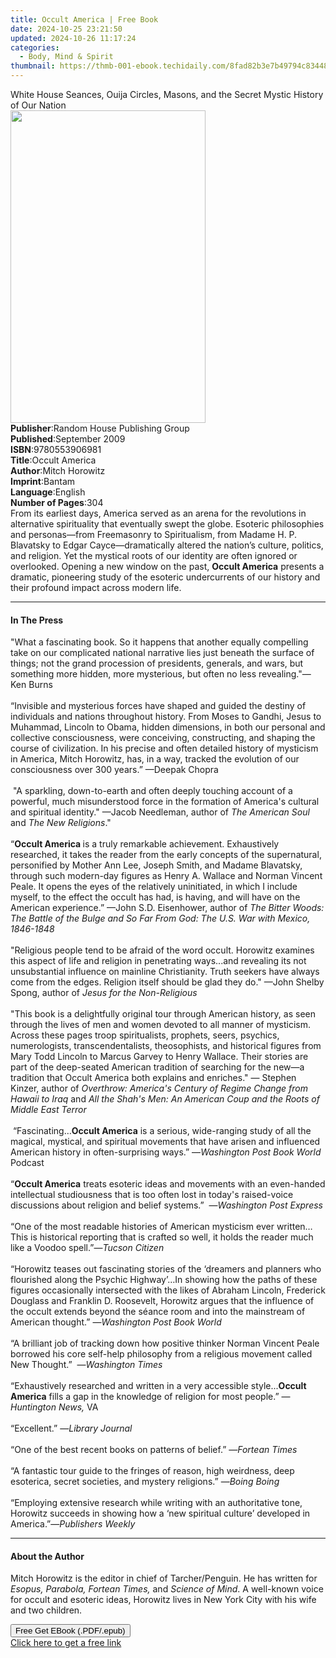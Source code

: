 ```yaml
---
title: Occult America | Free Book
date: 2024-10-25 23:21:50
updated: 2024-10-26 11:17:24
categories:
  - Body, Mind & Spirit
thumbnail: https://thmb-001-ebook.techidaily.com/8fad82b3e7b49794c8344835f384c9e2c8ffcfecef0da5fb00282ef903470465.jpg
---
```

<main id="book-container">
  <div class="flex flex-col">
    <div class="book-brief flex-1 py-6 px-4 sm:p-6 md:py-10 md:px-8">
      <!-- brief-->
      <div class="book-brief-main">
        White House Seances, Ouija Circles, Masons, and the Secret Mystic
        History of Our Nation
      </div>
    </div>
    <div
      class="book-meta-info flex-1 grid gap-4 col-start-1 col-end-3 row-start-1 sm:mb-6 sm:grid-cols-4 lg:gap-6 lg:col-start-2 lg:row-end-6 lg:row-span-6 lg:mb-0"
    >
      <div
        class="book-meta-info-left place-content-center mt-4 p-4 text-sm leading-6 col-start-2 col-span-2 dark:text-slate-400"
      >
        <img
          class="w-full h-500 object-cover rounded-lg sm:h-255 sm:col-span-2 lg:col-span-full"
          src="https://img-001-ebook.techidaily.com/a941e0cfbb205f658599f86ded92bcc033ad5cde8026252b0e1d8121b4000d52.jpg"
          alt=""
          width="312"
          height="500"
        />
      </div>
      <div
        class="book-meta-info-right mt-2 col-start-1 row-start-2 col-span-3 self-center"
      >
        <!-- meta data  -->
        <div class="flex flex-col px-4 md:px-8">
          <div class="flex-1">
            <strong>Publisher</strong>:<span class="px-2"
              >Random House Publishing Group</span
            >
          </div>
          <div class="flex-1">
            <strong>Published</strong>:<span class="px-2">September 2009</span>
          </div>
          <div class="flex-1">
            <strong>ISBN</strong>:<span class="px-2">9780553906981</span>
          </div>
          <div class="flex-1">
            <strong>Title</strong>:<span class="px-2">Occult America</span>
          </div>
          <div class="flex-1">
            <strong>Author</strong>:<span class="px-2">Mitch Horowitz</span>
          </div>
          <div class="flex-1">
            <strong>Imprint</strong>:<span class="px-2">Bantam</span>
          </div>
          <div class="flex-1">
            <strong>Language</strong>:<span class="px-2">English</span>
          </div>
          <div class="flex-1">
            <strong>Number of Pages</strong>:<span class="px-2">304</span>
          </div>
        </div>
      </div>
    </div>
    <div class="book-description flex-1 py-6 px-4 sm:p-6 md:py-10 md:px-8">
      <div class="book-description-main">
        <div accordion-content="" id="description">
          From its earliest days, America served as an arena for the revolutions
          in alternative spirituality that eventually swept the globe. Esoteric
          philosophies and personas—from Freemasonry to Spiritualism, from
          Madame H. P. Blavatsky to Edgar Cayce—dramatically altered the
          nation’s culture, politics, and religion. Yet the mystical roots of
          our identity are often ignored or overlooked. Opening a new window on
          the past,&nbsp;<b>Occult America</b><i>&nbsp;</i>presents a dramatic,
          pioneering study of the esoteric undercurrents of our history and
          their profound impact across modern life.
        </div>
      </div>
    </div>
    <div class="book-excerpts flex-1 py-6 px-4 sm:p-6 md:py-10 md:px-8">
      <!-- excerpts-->
      <div class="book-excerpts-main">
        <hr />
        <h4 class="placeholder placeholder-heading">
          <span>In The Press</span>
        </h4>
        <p>
          "What a fascinating book. So it happens that another equally
          compelling take on our complicated national narrative lies just
          beneath the surface of things; not the grand procession of presidents,
          generals, and wars, but something more hidden, more mysterious, but
          often no less revealing."—Ken Burns<br /><br />“Invisible and
          mysterious forces have shaped and guided the destiny of individuals
          and nations throughout history. From Moses to Gandhi, Jesus to
          Muhammad, Lincoln to Obama, hidden dimensions, in both our personal
          and collective consciousness, were conceiving, constructing, and
          shaping the course of civilization. In his precise and often detailed
          history of mysticism in America, Mitch Horowitz, has, in a way,
          tracked the evolution of our consciousness over 300 years.” —Deepak
          Chopra<br /><br />&nbsp;"A sparkling, down-to-earth and often deeply
          touching account of a powerful, much misunderstood force in the
          formation of America's cultural and spiritual identity." —Jacob
          Needleman, author of <i>The American Soul</i> and
          <i>The New Religions</i>."<br /><br />“<b>Occult America </b>is a
          truly remarkable achievement. Exhaustively researched, it takes the
          reader from the early concepts of the supernatural, personified by
          Mother Ann Lee, Joseph Smith, and Madame Blavatsky, through such
          modern-day figures as Henry A. Wallace and Norman Vincent Peale. It
          opens the eyes of the relatively uninitiated, in which I include
          myself, to the effect the occult has had, is having, and will have on
          the American experience.” —John S.D. Eisenhower, author of
          <i
            >The Bitter Woods: The Battle of the Bulge and So Far From God: The
            U.S. War with Mexico, 1846-1848</i
          ><br /><i><br /></i>"Religious people tend to be afraid of the word
          occult. Horowitz examines this aspect of life and religion in
          penetrating ways...and revealing its not unsubstantial influence on
          mainline Christianity. Truth seekers have always come from the edges.
          Religion itself should be glad they do." —John Shelby Spong, author of
          <i>Jesus for the Non-Religious</i><br /><br />"This book is a
          delightfully original tour through American history, as seen through
          the lives of men and women devoted to all manner of mysticism. Across
          these pages troop spiritualists, prophets, seers, psychics,
          numerologists, transcendentalists, theosophists, and historical
          figures from Mary Todd Lincoln to Marcus Garvey to Henry Wallace.
          Their stories are part of the deep-seated American tradition of
          searching for the new—a tradition that Occult America both explains
          and enriches." — Stephen Kinzer, author of
          <i
            >Overthrow: America's Century of Regime Change from Hawaii to
            Iraq</i
          >
          and
          <i
            >All the Shah's Men: An American Coup and the Roots of Middle East
            Terror</i
          ><br />&nbsp;<br />&nbsp;“Fascinating…<b>Occult America</b> is a
          serious, wide-ranging study of all the magical, mystical, and
          spiritual movements that have arisen and influenced American history
          in often-surprising ways.” —<i>Washington Post Book World</i>
          Podcast<br />&nbsp;<br />“<b>Occult America</b> treats esoteric ideas
          and movements with an even-handed intellectual studiousness that is
          too often lost in today's raised-voice discussions about religion and
          belief systems.”&nbsp; —<i>Washington Post Express</i>
          <br />&nbsp;<br />“One of the most readable histories of American
          mysticism ever written…This is historical reporting that is crafted so
          well, it holds the reader much like a Voodoo spell.”—<i
            >Tucson Citizen</i
          ><br />&nbsp;<br />“Horowitz teases out fascinating stories of the
          ‘dreamers and planners who flourished along the Psychic Highway’…In
          showing how the paths of these figures occasionally intersected with
          the likes of Abraham Lincoln, Frederick Douglass and Franklin D.
          Roosevelt, Horowitz argues that the influence of the occult extends
          beyond the séance room and into the mainstream of American thought.”
          —<i>Washington Post Book World<br /></i><br />“A brilliant job of
          tracking down how positive thinker Norman Vincent Peale borrowed his
          core self-help philosophy from a religious movement called New
          Thought.”&nbsp;&nbsp;—<i>Washington Times<br /></i><br />“Exhaustively
          researched and written in a very accessible style...<b
            >Occult America</b
          >
          fills a gap in the knowledge of religion for most people.” —<i
            >Huntington News, </i
          >VA<br /><i>&nbsp;</i><br />“Excellent.” —<i>Library Journal</i
          ><br /><i>&nbsp;</i><br />“One of the best recent books on patterns of
          belief.” —<i>Fortean Times</i><br />&nbsp;<br />“A fantastic tour
          guide to the fringes of reason, high weirdness, deep esoterica, secret
          societies, and mystery religions.” —<i>Boing Boing</i
          ><br /><br />“Employing extensive research while writing with an
          authoritative tone, Horowitz succeeds in showing how a ‘new spiritual
          culture’ developed in America.”—<i>Publishers Weekly<br /></i>
        </p>
      </div>
    </div>
    <div class="book-about-author flex-1 py-6 px-4 sm:p-6 md:py-10 md:px-8">
      <!-- about author-->
      <div class="book-main-author-main">
        <hr />
        <h4 class="placeholder placeholder-heading">
          <span>About the Author</span>
        </h4>
        <p>
          Mitch Horowitz is the editor in chief of Tarcher/Penguin. He has
          written for <i>Esopus,</i> <i>Parabola, Fortean Times, </i>and
          <i>Science of Mind</i>. A well-known voice for occult and esoteric
          ideas, Horowitz lives in New York City with his wife and two children.
        </p>
      </div>
    </div>
    <div class="book-free-get flex-1 py-6 px-4 sm:p-6 md:py-10 md:px-8">
      <button
        id="btn-free-get"
        class="bg-blue-500 hover:bg-blue-700 text-white font-bold py-2 px-4 rounded"
      >
        Free Get EBook (.PDF/.epub)
      </button>
      <div id="countdown-display" class="px-2 text-lg mt-2"></div>
      <a
        id="free-link"
        class="hidden bg-blue-500 hover:bg-blue-700 text-white font-bold py-2 px-4 rounded"
        href="https://www.ebooks.com/en-us/book/414679/occult-america/mitch-horowitz/"
        target="_blank"
        >Click here to get a free link</a
      >
    </div>
    <script>
      let countdownTime = 0;
      let countdownInterval = null;
      document
        .getElementById('btn-free-get')
        .addEventListener('click', startCountdown);
      function startCountdown() {
        countdownTime = new Date().getTime() + 60000 * 3;
        countdownInterval = setInterval(updateCountdown, 1000);
        document.getElementById('btn-free-get').disabled = true;
        document
          .getElementById('btn-free-get')
          .classList.add('bg-gray-500', 'cursor-not-allowed');
      }
      function updateCountdown() {
        let currentTime = new Date().getTime();
        let timeLeft = countdownTime - currentTime;
        let secondsLeft = Math.floor(timeLeft / 1000);
        document.getElementById('countdown-display').innerHTML =
          `Remaining time: ${secondsLeft} seconds.`;
        if (secondsLeft <= 0) {
          clearInterval(countdownInterval);
          document.getElementById('btn-free-get').classList.add('hidden');
          document.getElementById('free-link').classList.remove('hidden');
          document.getElementById('countdown-display').innerHTML = '';
        }
      }
    </script>
  </div>
</main>
